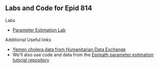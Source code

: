 
## Labs and Code for Epid 814

Labs
- [Parameter Estimation Lab](https://epimath.github.io/epid-814-materials/Labs/EstimationLab/)

Additional Useful links
- [Yemen cholera data from Humanitarian Data Exchange](https://data.humdata.org/dataset/yemen-cholera-outbreak-daily-epidemiology-update/resource/06f74fb8-9194-476d-8d35-343f951c90f6)
- We'll also use code and data from the [Epimath parameter estimation tutorial repository](https://github.com/epimath/param-estimation-SIR)
